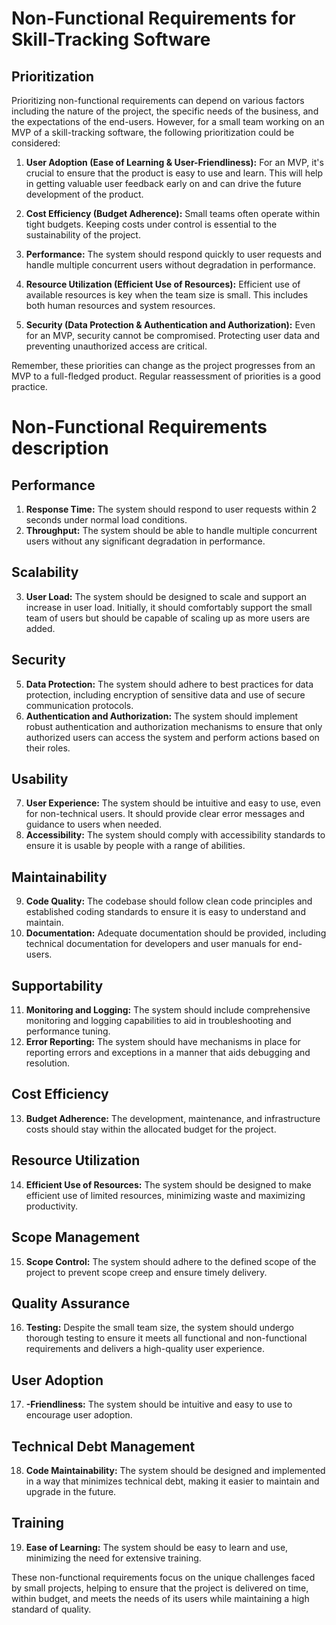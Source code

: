 # Non-Functional Requirements for Skill-Tracking Software

## Prioritization

Prioritizing non-functional requirements can depend on various factors including the nature of the project, the specific needs of the business, and the expectations of the end-users. However, for a small team working on an MVP of a skill-tracking software, the following prioritization could be considered:

1. **User Adoption (Ease of Learning & User-Friendliness):** For an MVP, it's crucial to ensure that the product is easy to use and learn. This will help in getting valuable user feedback early on and can drive the future development of the product.

2. **Cost Efficiency (Budget Adherence):** Small teams often operate within tight budgets. Keeping costs under control is essential to the sustainability of the project.

3. **Performance:** The system should respond quickly to user requests and handle multiple concurrent users without degradation in performance.

4. **Resource Utilization (Efficient Use of Resources):** Efficient use of available resources is key when the team size is small. This includes both human resources and system resources.

5. **Security (Data Protection & Authentication and Authorization):** Even for an MVP, security cannot be compromised. Protecting user data and preventing unauthorized access are critical.

Remember, these priorities can change as the project progresses from an MVP to a full-fledged product. Regular reassessment of priorities is a good practice.

# Non-Functional Requirements description

## Performance

1. **Response Time:** The system should respond to user requests within 2 seconds under normal load conditions.
2. **Throughput:** The system should be able to handle multiple concurrent users without any significant degradation in performance.

## Scalability

3. **User Load:** The system should be designed to scale and support an increase in user load. Initially, it should comfortably support the small team of users but should be capable of scaling up as more users are added.

## Security

5. **Data Protection:** The system should adhere to best practices for data protection, including encryption of sensitive data and use of secure communication protocols.
6. **Authentication and Authorization:** The system should implement robust authentication and authorization mechanisms to ensure that only authorized users can access the system and perform actions based on their roles.

## Usability

7. **User Experience:** The system should be intuitive and easy to use, even for non-technical users. It should provide clear error messages and guidance to users when needed.
8. **Accessibility:** The system should comply with accessibility standards to ensure it is usable by people with a range of abilities.

## Maintainability

9. **Code Quality:** The codebase should follow clean code principles and established coding standards to ensure it is easy to understand and maintain.
10. **Documentation:** Adequate documentation should be provided, including technical documentation for developers and user manuals for end-users.

## Supportability

11. **Monitoring and Logging:** The system should include comprehensive monitoring and logging capabilities to aid in troubleshooting and performance tuning.
12. **Error Reporting:** The system should have mechanisms in place for reporting errors and exceptions in a manner that aids debugging and resolution.

## Cost Efficiency

13. **Budget Adherence:** The development, maintenance, and infrastructure costs should stay within the allocated budget for the project.

## Resource Utilization

14. **Efficient Use of Resources:** The system should be designed to make efficient use of limited resources, minimizing waste and maximizing productivity.

## Scope Management

15. **Scope Control:** The system should adhere to the defined scope of the project to prevent scope creep and ensure timely delivery.

## Quality Assurance

16. **Testing:** Despite the small team size, the system should undergo thorough testing to ensure it meets all functional and non-functional requirements and delivers a high-quality user experience.

## User Adoption

17. **-Friendliness:** The system should be intuitive and easy to use to encourage user adoption.

## Technical Debt Management

18. **Code Maintainability:** The system should be designed and implemented in a way that minimizes technical debt, making it easier to maintain and upgrade in the future.

## Training

19. **Ease of Learning:** The system should be easy to learn and use, minimizing the need for extensive training.

These non-functional requirements focus on the unique challenges faced by small projects, helping to ensure that the project is delivered on time, within budget, and meets the needs of its users while maintaining a high standard of quality.
